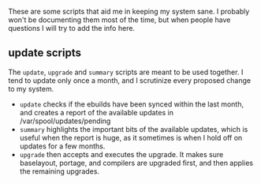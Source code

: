 These are some scripts that aid me in keeping my system sane. I probably won't
be documenting them most of the time, but when people have questions I will try
to add the info here.

update scripts
--------------

The `update`, `upgrade` and `summary` scripts are meant to be used together. I tend to update only once a month, and I scrutinize every proposed change to my system.

* `update` checks if the ebuilds have been synced within the last month, and creates a report of the available updates in /var/spool/updates/pending
* `summary` highlights the important bits of the available updates, which is useful when the report is huge, as it sometimes is when I hold off on updates for a few months.
* `upgrade` then accepts and executes the upgrade. It makes sure baselayout, portage, and compilers are upgraded first, and then applies the remaining upgrades.
